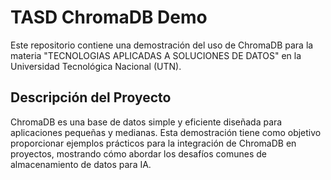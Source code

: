 # TASD ChromaDB Demo

Este repositorio contiene una demostración del uso de ChromaDB para la materia "TECNOLOGIAS APLICADAS A SOLUCIONES DE DATOS" en la Universidad Tecnológica Nacional (UTN).

## Descripción del Proyecto

ChromaDB es una base de datos simple y eficiente diseñada para aplicaciones pequeñas y medianas. Esta demostración tiene como objetivo proporcionar ejemplos prácticos para la integración de ChromaDB en proyectos, mostrando cómo abordar los desafíos comunes de almacenamiento de datos para IA.
